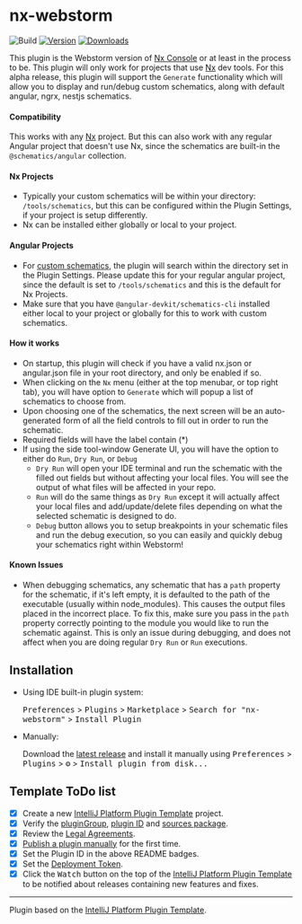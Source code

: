 # nx-webstorm

![Build](https://github.com/etkachev/nx-webstorm/workflows/Build/badge.svg)
[![Version](https://img.shields.io/jetbrains/plugin/v/com.github.etkachev.nxwebstorm.svg)](https://plugins.jetbrains.com/plugin/15000-nx-webstorm)
[![Downloads](https://img.shields.io/jetbrains/plugin/d/com.github.etkachev.nxwebstorm.svg)](https://plugins.jetbrains.com/plugin/15000-nx-webstorm)

<!-- Plugin description -->

This plugin is the Webstorm version of [Nx Console](https://marketplace.visualstudio.com/items?itemName=nrwl.angular-console) or at least in the process to be.
This plugin will only work for projects that use [Nx](http://nx.dev/) dev tools. 
For this alpha release, this plugin will support the `Generate` functionality which will allow you to display and run/debug custom schematics, along with default angular, ngrx, nestjs schematics.

#### Compatibility
This works with any [Nx](http://nx.dev/) project. But this can also work with any regular Angular project that doesn't use Nx, since the schematics are built-in the `@schematics/angular` collection. 

#### Nx Projects
- Typically your custom schematics will be within your directory: `/tools/schematics`, but this can be configured within the Plugin Settings, if your project is setup differently.
- Nx can be installed either globally or local to your project.

#### Angular Projects
- For [custom schematics](https://angular.io/guide/schematics-authoring), the plugin will search within the directory set in the Plugin Settings.
Please update this for your regular angular project, since the default is set to `/tools/schematics` and this is the default for Nx Projects.
- Make sure that you have `@angular-devkit/schematics-cli` installed either local to your project or globally for this to work with custom schematics.

#### How it works 

- On startup, this plugin will check if you have a valid nx.json or angular.json file in your root directory, and only be enabled if so.
- When clicking on the `Nx` menu (either at the top menubar, or top right tab), you will have option to `Generate` which will popup a list of schematics to choose from.
- Upon choosing one of the schematics, the next screen will be an auto-generated form of all the field controls to fill out in order to run the schematic.
- Required fields will have the label contain (*)
- If using the side tool-window Generate UI, you will have the option to either do `Run`, `Dry Run`, or `Debug`
  - `Dry Run` will open your IDE terminal and run the schematic with the filled out fields but without affecting your local files. You will see the output of what files will be affected in your repo.
  - `Run` will do the same things as `Dry Run` except it will actually affect your local files and add/update/delete files depending on what the selected schematic is designed to do.
  - `Debug` button allows you to setup breakpoints in your schematic files and run the debug execution, so you can easily and quickly debug your schematics right within Webstorm!

#### Known Issues
- When debugging schematics, any schematic that has a `path` property for the schematic, if it's left empty, it is defaulted to the path of the executable (usually within node_modules).
This causes the output files placed in the incorrect place. To fix this, make sure you pass in the `path` property correctly pointing to the module you would like to run the schematic against.
This is only an issue during debugging, and does not affect when you are doing regular `Dry Run` or `Run` executions.

<!-- Plugin description end -->

## Installation

- Using IDE built-in plugin system:
  
  <kbd>Preferences</kbd> > <kbd>Plugins</kbd> > <kbd>Marketplace</kbd> > <kbd>Search for "nx-webstorm"</kbd> >
  <kbd>Install Plugin</kbd>
  
- Manually:

  Download the [latest release](https://github.com/etkachev/nx-webstorm/releases/latest) and install it manually using
  <kbd>Preferences</kbd> > <kbd>Plugins</kbd> > <kbd>⚙️</kbd> > <kbd>Install plugin from disk...</kbd>

## Template ToDo list
- [x] Create a new [IntelliJ Platform Plugin Template][template] project.
- [x] Verify the [pluginGroup](/gradle.properties), [plugin ID](/src/main/resources/META-INF/plugin.xml) and [sources package](/src/main/kotlin).
- [x] Review the [Legal Agreements](https://plugins.jetbrains.com/docs/marketplace/legal-agreements.html).
- [x] [Publish a plugin manually](https://www.jetbrains.org/intellij/sdk/docs/basics/getting_started/publishing_plugin.html) for the first time.
- [x] Set the Plugin ID in the above README badges.
- [x] Set the [Deployment Token](https://plugins.jetbrains.com/docs/marketplace/plugin-upload.html).
- [x] Click the <kbd>Watch</kbd> button on the top of the [IntelliJ Platform Plugin Template][template] to be notified about releases containing new features and fixes.

---
Plugin based on the [IntelliJ Platform Plugin Template][template].

[template]: https://github.com/JetBrains/intellij-platform-plugin-template
